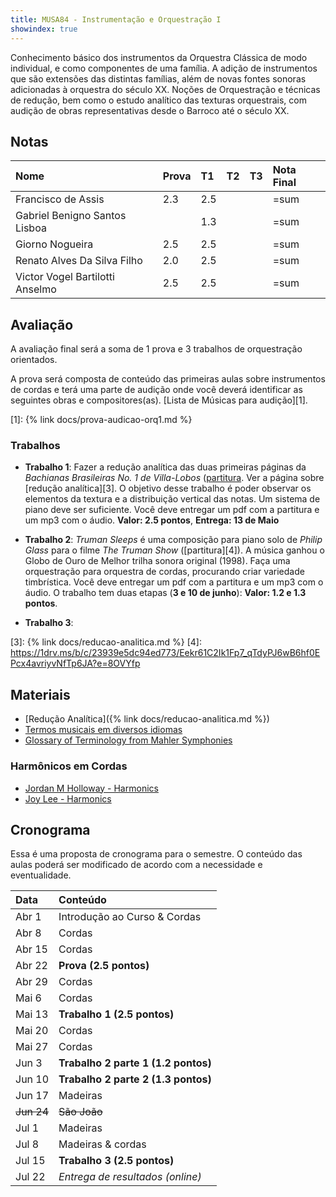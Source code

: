 ```yaml
---
title: MUSA84 - Instrumentação e Orquestração I
showindex: true
---
```


Conhecimento básico dos instrumentos da Orquestra Clássica de modo individual, e
como componentes de uma família. A adição de instrumentos que são extensões das
distintas famílias, além de novas fontes sonoras adicionadas à orquestra do
século XX. Noções de Orquestração e técnicas de redução, bem como o estudo
analítico das texturas orquestrais, com audição de obras representativas desde o
Barroco até o século XX.

## Notas

| Nome                            | Prova | T1  | T2 | T3 | Nota Final |
|:--------------------------------|:------|:----|:---|:---|:-----------|
| Francisco de Assis              | 2.3   | 2.5 |    |    | =sum       |
| Gabriel Benigno Santos Lisboa   |       | 1.3 |    |    | =sum       |
| Giorno Nogueira                 | 2.5   | 2.5 |    |    | =sum       |
| Renato Alves Da Silva Filho     | 2.0   | 2.5 |    |    | =sum       |
| Victor Vogel Bartilotti Anselmo | 2.5   | 2.5 |    |    | =sum       |


## Avaliação

A avaliação final será a soma de 1 prova e 3 trabalhos de orquestração orientados.

A prova será composta de conteúdo das primeiras aulas sobre instrumentos de
cordas e terá uma parte de audição onde você deverá identificar as seguintes
obras e compositores(as). [Lista de Músicas para audição][1].

[1]: {% link docs/prova-audicao-orq1.md %}

### Trabalhos

- **Trabalho 1**: Fazer a redução analítica das duas primeiras páginas da *Bachianas Brasileiras  No. 1 de Villa-Lobos* ([partitura][2]. Ver a página sobre [redução analítica][3]. O objetivo desse trabalho é poder observar os elementos da textura e a distribuição vertical das notas. Um sistema de piano deve ser suficiente. Você deve entregar um pdf com a partitura e um mp3 com o áudio. **Valor: 2.5 pontos**, **Entrega: 13 de Maio**

- **Trabalho 2**: *Truman Sleeps* é uma composição para piano solo de *Philip Glass* para o filme *The Truman Show* ([partitura][4]). A música ganhou o Globo de Ouro de Melhor trilha sonora original (1998). Faça uma orquestração para orquestra de cordas, procurando criar variedade timbrística. Você deve entregar um pdf com a partitura e um mp3 com o áudio. O trabalho tem duas etapas (**3 e 10 de junho**): **Valor: 1.2 e 1.3 pontos**.

- **Trabalho 3**:

[2]: https://1drv.ms/b/c/23939e5dc94ed773/Ea_0--HIBhROiESXEomUQx8BvBpc03M-KFyJt6pjRSCo8Q?e=lSDFa3
[3]: {% link docs/reducao-analitica.md %}
[4]: https://1drv.ms/b/c/23939e5dc94ed773/Eekr61C2Ik1Fp7_qTdyPJ6wB6hf0EPcx4avriyvNfTp6JA?e=8OVYfp


## Materiais

- [Redução Analítica]({% link docs/reducao-analitica.md %})
- [Termos musicais em diversos idiomas](https://web.library.yale.edu/cataloging/music/instname)
- [Glossary of Terminology from Mahler Symphonies](https://www.orchestralibrary.com/reftables/mahler2gloss.html)


### Harmônicos em Cordas

- [Jordan M Holloway - Harmonics](https://www.youtube.com/watch?v=26sHBw0oAyE)
- [Joy Lee - Harmonics](https://www.youtube.com/watch?v=IOk2JR6Ic50)


## Cronograma

Essa é uma proposta de cronograma para o semestre. O conteúdo das aulas poderá
ser modificado de acordo com a necessidade e eventualidade.


| Data       | Conteúdo                            |
|:-----------|:------------------------------------|
| Abr 1      | Introdução ao Curso & Cordas        |
| Abr 8      | Cordas                              |
| Abr 15     | Cordas                              |
| Abr 22     | **Prova (2.5 pontos)**              |
| Abr 29     | Cordas                              |
| Mai 6      | Cordas                              |
| Mai 13     | **Trabalho 1 (2.5 pontos)**         |
| Mai 20     | Cordas                              |
| Mai 27     | Cordas                              |
| Jun 3      | **Trabalho 2 parte 1 (1.2 pontos)** |
| Jun 10     | **Trabalho 2 parte 2 (1.3 pontos)** |
| Jun 17     | Madeiras                            |
| ~~Jun 24~~ | ~~São João~~                        |
| Jul 1      | Madeiras                            |
| Jul 8      | Madeiras & cordas                   |
| Jul 15     | **Trabalho 3 (2.5 pontos)**         |
| Jul 22     | *Entrega de resultados (online)*    |
